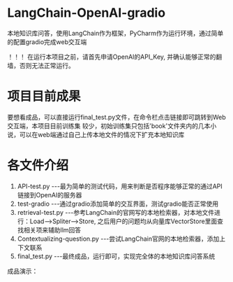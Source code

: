 # LangChain-OpenAI-gradio
本地知识库问答，使用LangChain作为框架，PyCharm作为运行环境，通过简单的配置gradio完成web交互端

！！！
在运行本项目之前，请首先申请OpenAI的API_Key, 并确认能够正常的翻墙，否则无法正常运行。

# 项目目前成果
要想看成品，可以直接运行final_test.py文件，在命令栏点击链接即可跳转到Web交互端，本项目目前训练集
较少，初始训练集只包括'book'文件夹内的几本小说，可以在web端通过自己上传本地文件的情况下扩充本地知识库

# 各文件介绍
1. API-test.py ---最为简单的测试代码，用来判断是否程序能够正常的通过API链接到OpenAI的服务器
2. test-gradio ---通过gradio添加简单的交互界面，测试gradio能否正常使用
3. retrieval-test.py ---参考LangChain的官网写的本地检索器，对本地文件进行：Load-->Spliter-->Store, 之后用户的问题均从向量库VectorStore里面查找相关项来辅助llm回答
4. Contextualizing-question.py  ---尝试LangChain官网的本地检索器，添加上下文联系
5. final_test.py  ---最终成品，运行即可，实现完全体的本地知识库问答系统


成品演示：

